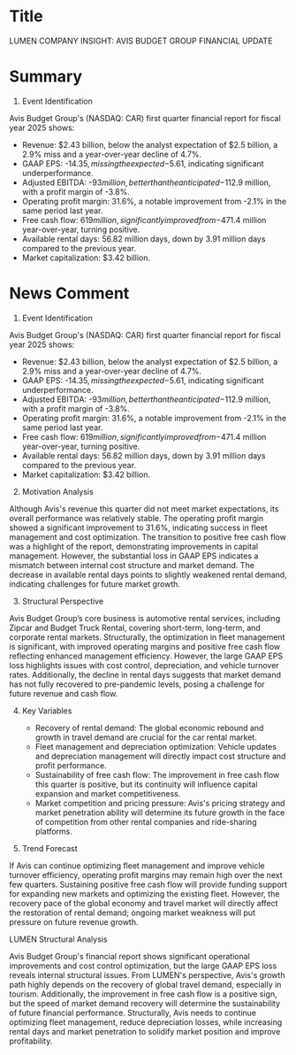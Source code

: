# Title
LUMEN COMPANY INSIGHT: AVIS BUDGET GROUP FINANCIAL UPDATE

# Summary
1. Event Identification

Avis Budget Group's (NASDAQ: CAR) first quarter financial report for fiscal year 2025 shows:
   - Revenue: $2.43 billion, below the analyst expectation of $2.5 billion, a 2.9% miss and a year-over-year decline of 4.7%.
   - GAAP EPS: -$14.35, missing the expected -$5.61, indicating significant underperformance.
   - Adjusted EBITDA: -$93 million, better than the anticipated -$112.9 million, with a profit margin of -3.8%.
   - Operating profit margin: 31.6%, a notable improvement from -2.1% in the same period last year.
   - Free cash flow: $619 million, significantly improved from -$471.4 million year-over-year, turning positive.
   - Available rental days: 56.82 million days, down by 3.91 million days compared to the previous year.
   - Market capitalization: $3.42 billion.

# News Comment
1. Event Identification

Avis Budget Group's (NASDAQ: CAR) first quarter financial report for fiscal year 2025 shows:
   - Revenue: $2.43 billion, below the analyst expectation of $2.5 billion, a 2.9% miss and a year-over-year decline of 4.7%.
   - GAAP EPS: -$14.35, missing the expected -$5.61, indicating significant underperformance.
   - Adjusted EBITDA: -$93 million, better than the anticipated -$112.9 million, with a profit margin of -3.8%.
   - Operating profit margin: 31.6%, a notable improvement from -2.1% in the same period last year.
   - Free cash flow: $619 million, significantly improved from -$471.4 million year-over-year, turning positive.
   - Available rental days: 56.82 million days, down by 3.91 million days compared to the previous year.
   - Market capitalization: $3.42 billion.

2. Motivation Analysis

Although Avis's revenue this quarter did not meet market expectations, its overall performance was relatively stable. The operating profit margin showed a significant improvement to 31.6%, indicating success in fleet management and cost optimization. The transition to positive free cash flow was a highlight of the report, demonstrating improvements in capital management. However, the substantial loss in GAAP EPS indicates a mismatch between internal cost structure and market demand. The decrease in available rental days points to slightly weakened rental demand, indicating challenges for future market growth.

3. Structural Perspective

Avis Budget Group’s core business is automotive rental services, including Zipcar and Budget Truck Rental, covering short-term, long-term, and corporate rental markets. Structurally, the optimization in fleet management is significant, with improved operating margins and positive free cash flow reflecting enhanced management efficiency. However, the large GAAP EPS loss highlights issues with cost control, depreciation, and vehicle turnover rates. Additionally, the decline in rental days suggests that market demand has not fully recovered to pre-pandemic levels, posing a challenge for future revenue and cash flow.

4. Key Variables
   - Recovery of rental demand: The global economic rebound and growth in travel demand are crucial for the car rental market.
   - Fleet management and depreciation optimization: Vehicle updates and depreciation management will directly impact cost structure and profit performance.
   - Sustainability of free cash flow: The improvement in free cash flow this quarter is positive, but its continuity will influence capital expansion and market competitiveness.
   - Market competition and pricing pressure: Avis's pricing strategy and market penetration ability will determine its future growth in the face of competition from other rental companies and ride-sharing platforms.

5. Trend Forecast

If Avis can continue optimizing fleet management and improve vehicle turnover efficiency, operating profit margins may remain high over the next few quarters. Sustaining positive free cash flow will provide funding support for expanding new markets and optimizing the existing fleet. However, the recovery pace of the global economy and travel market will directly affect the restoration of rental demand; ongoing market weakness will put pressure on future revenue growth.

LUMEN Structural Analysis

Avis Budget Group's financial report shows significant operational improvements and cost control optimization, but the large GAAP EPS loss reveals internal structural issues. From LUMEN's perspective, Avis's growth path highly depends on the recovery of global travel demand, especially in tourism. Additionally, the improvement in free cash flow is a positive sign, but the speed of market demand recovery will determine the sustainability of future financial performance. Structurally, Avis needs to continue optimizing fleet management, reduce depreciation losses, while increasing rental days and market penetration to solidify market position and improve profitability.
